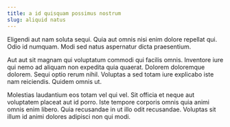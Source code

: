 ```yaml
---
title: a id quisquam possimus nostrum
slug: aliquid natus
---
```


Eligendi aut nam soluta sequi. Quia aut omnis nisi enim dolore repellat qui. Odio id numquam. Modi sed natus aspernatur dicta praesentium.

Aut aut sit magnam qui voluptatum commodi qui facilis omnis. Inventore iure qui nemo ad aliquam non expedita quia quaerat. Dolorem doloremque dolorem. Sequi optio rerum nihil. Voluptas a sed totam iure explicabo iste nam reiciendis. Quidem omnis ut.

Molestias laudantium eos totam vel qui vel. Sit officia et neque aut voluptatem placeat aut id porro. Iste tempore corporis omnis quia animi omnis enim libero. Quia recusandae in ut illo odit recusandae. Voluptas sit illum id animi dolores adipisci non qui modi.

